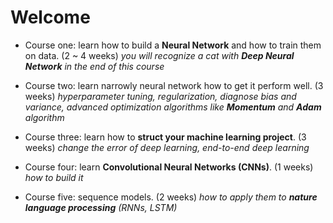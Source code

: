 # Welcome

- Course one: learn how to build a **Neural Network** and how to train them on data. (2 ~ 4 weeks)
*you will recognize a cat with **Deep Neural Network** in the end of this course*

- Course two: learn narrowly neural network how to get it perform well. (3 weeks)
*hyperparameter tuning, regularization, diagnose bias and variance, 
 advanced optimization algorithms like **Momentum** and **Adam** algorithm*

- Course three: learn how to **struct your machine learning project**. (3 weeks)
*change the error of deep learning, end-to-end deep learning*

- Course four: learn **Convolutional Neural Networks (CNNs)**. (1 weeks)
*how to build it*

- Course five: sequence models. (2 weeks)
*how to apply them to **nature language processing** (RNNs, LSTM)*
